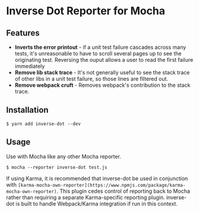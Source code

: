 # Inverse Dot Reporter for Mocha

## Features
- **Inverts the error printout** - if a unit test failure cascades across many
tests, it's unreasonable to have to scroll several pages up to see the originating
test. Reversing the ouput allows a user to read the first failure immediately
- **Remove lib stack trace** - It's not generally useful to see the stack trace
of other libs in a unit test failure, so those lines are filtered out.
- **Remove webpack cruft** - Removes webpack's contribution to the stack trace.

## Installation

```
$ yarn add inverse-dot --dev
```

## Usage

Use with Mocha like any other Mocha reporter.

```
$ mocha --reporter inverse-dot test.js
```

If using Karma, it is recommended that inverse-dot be used in conjunction with
`[karma-mocha-own-reporter](https://www.npmjs.com/package/karma-mocha-own-reporter)`.
This plugin cedes control of reporting back to Mocha rather than requiring a
separate Karma-specific reporting plugin. inverse-dot is built to handle Webpack/Karma
integration if run in this context.
